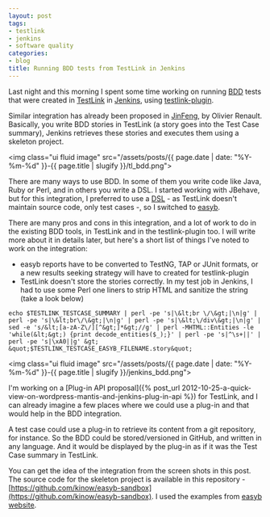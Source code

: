 ```yaml
---
layout: post
tags:
- testlink
- jenkins
- software quality
categories:
- blog
title: Running BDD tests from TestLink in Jenkins
---
```


Last night and this morning I spent some time working on running
[BDD](http://en.wikipedia.org/wiki/Behavior-driven_development) tests that were created in
[TestLink](http://www.teamst.org) in [Jenkins](http://jenkins-ci.org), using
[testlink-plugin](https://wiki.jenkins-ci.org/display/JENKINS/TestLink+Plugin).

Similar integration has already been proposed in [JinFeng](http://www.sqaopen.net/blog/en/?tag=jinfeng),
by Olivier Renault. Basically, you write BDD stories in TestLink (a story goes into the Test Case summary),
Jenkins retrieves these stories and executes them using a skeleton project.

<img class="ui fluid image" src="/assets/posts/{{ page.date | date: "%Y-%m-%d" }}-{{ page.title | slugify }}/tl_bdd.png">

There are many ways to use BDD. In some of them you write code like Java, Ruby or Perl, and in others you write a DSL. I started working with JBehave, but for this integration, I preferred to use a <a href="http://en.wikipedia.org/wiki/Domain-specific_language" title="DSL">DSL</a> - as TestLink doesn't maintain source code, only test cases -, so I switched to <a href="http://www.easyb.org" title="easyb">easyb</a>.

<!--more-->

There are many pros and cons in this integration, and a lot of work to do in the existing BDD tools, in TestLink and in the testlink-plugin too. I will write more about it in details later, but here's a short list of things I've noted to work on the integration:

<ul>
	<li>easyb reports have to be converted to TestNG, TAP or JUnit formats, or a new results seeking strategy will have to created for testlink-plugin</li>
	<li>TestLink doesn't store the stories correctly. In my test job in Jenkins, I had to use some Perl one liners to strip HTML and sanitize the string (take a look below)</li>
</ul>

```shell
echo $TESTLINK_TESTCASE_SUMMARY | perl -pe 's|\&lt;br \/\&gt;|\n|g' | perl -pe 's|\&lt;br\/\&gt;|\n|g' | perl -pe 's|\&lt;\/div\&gt;|\n|g' | sed -e 's/&lt;[a-zA-Z\/][^&gt;]*&gt;//g' | perl -MHTML::Entities -le 'while(&lt;&gt;) {print decode_entities($_);}' | perl -pe 's|^\s+||' | perl -pe 's|\xA0||g' &gt; &quot;$TESTLINK_TESTCASE_EASYB_FILENAME.story&quot;
```

<img class="ui fluid image" src="/assets/posts/{{ page.date | date: "%Y-%m-%d" }}-{{ page.title | slugify }}/jenkins_bdd.png">

I'm working on a [Plug-in API proposal]({% post_url 2012-10-25-a-quick-view-on-wordpress-mantis-and-jenkins-plug-in-api %})
for TestLink, and I can already imagine a few places where we could use a plug-in and that would help in the
BDD integration.

A test case could use a plug-in to retrieve its content from a git repository, for instance. So the BDD could be
stored/versioned in GitHub, and written in any language. And it would be displayed by the plug-in as if it was
the Test Case summary in TestLink.

You can get the idea of the integration from the screen shots in this post. The source code for the skeleton project
is available in this repository - [https://github.com/kinow/easyb-sandbox](https://github.com/kinow/easyb-sandbox).
I used the examples from [easyb website](http://www.easyb.org/storyexmpls.html).

